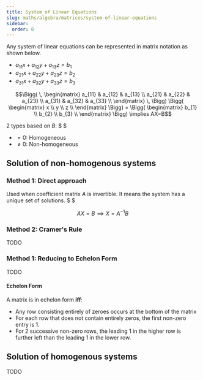 ```yaml
---
title: System of Linear Equations
slug: maths/algebra/matrices/system-of-linear-equations
sidebar:
  order: 8
---
```


Any system of linear equations can be represented in matrix notation as shown
below.

- $a_{11}x+a_{12}y+a_{13}z=b_1$
- $a_{21}x+a_{22}y+a_{23}z=b_2$
- $a_{31}x+a_{32}y+a_{33}z=b_3$

```math
\Bigg(
\,
\begin{matrix}
a_{11} & a_{12} & a_{13} \\
a_{21} & a_{22} & a_{23} \\
a_{31} & a_{32} & a_{33} \\
\end{matrix}
\,
\Bigg)
\Bigg(
\begin{matrix}
x \\
y \\
z \\
\end{matrix}
\Bigg)
=
\Bigg(
\begin{matrix}
b_{1} \\
b_{2} \\
b_{3} \\
\end{matrix}
\Bigg)
\implies
AX=B
```

2 types based on $B$: $ $

- $=0$: Homogeneous
- $\neq0$: Non-homogeneous

## Solution of non-homogenous systems

### Method 1: Direct approach

Used when coefficient matrix $A$ is invertible. It means the system has a unique
set of solutions. $ $

```math
AX=B
\implies
X=A^{-1}B
```

### Method 2: Cramer's Rule

TODO

### Method 1: Reducing to Echelon Form

TODO

#### Echelon Form

A matrix is in echelon form **iff**:

- Any row consisting entirely of zeroes occurs at the bottom of the matrix
- For each row that does not contain entirely zeros, the first non-zero entry
  is 1.
- For 2 successive non-zero rows, the leading 1 in the higher row is further
  left than the leading 1 in the lower row.

## Solution of homogenous systems

TODO
